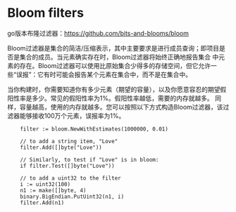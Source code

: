 # Bloom filters

go版本布隆过滤器：https://github.com/bits-and-blooms/bloom

Bloom过滤器是集合的简洁/压缩表示，其中主要要求是进行成员查询；即项目是否是集合的成员。当元素确实存在时，Bloom过滤器将始终正确地报告集合
中元素的存在。Bloom过滤器可以使用比原始集合少得多的存储空间，但它允许一些“误报”：它有时可能会报告某个元素在集合中，而不是在集合中。

当你构建时，你需要知道你有多少元素（期望的容量），以及你愿意容忍的期望假阳性率是多少。常见的假阳性率为1%。假阳性率越低，需要的内存就越多。
同样，容量越高，使用的内存就越多。您可以按照以下方式构造Bloom过滤器，该过滤器能够接收100万个元素，误报率为1%。

        filter := bloom.NewWithEstimates(1000000, 0.01) 
        
        // to add a string item, "Love"
        filter.Add([]byte("Love"))
        
        // Similarly, to test if "Love" is in bloom:
        if filter.Test([]byte("Love"))
        
        // to add a uint32 to the filter
        i := uint32(100)
        n1 := make([]byte, 4)
        binary.BigEndian.PutUint32(n1, i)
        filter.Add(n1)

